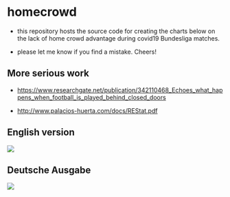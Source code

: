 # homecrowd

- this repository hosts the source code for creating the charts below on the lack of home crowd advantage during covid19 Bundesliga matches.

- please let me know if you find a mistake. Cheers!

## More serious work

- https://www.researchgate.net/publication/342110468_Echoes_what_happens_when_football_is_played_behind_closed_doors

- http://www.palacios-huerta.com/docs/REStat.pdf

## English version

![](https://github.com/hhsievertsen/homecrowd/raw/master/homecrowdfigv20200615.png)


## Deutsche Ausgabe

![](https://github.com/hhsievertsen/homecrowd/raw/master/homecrowdfigv20200615DE.png)

